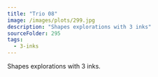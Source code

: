 ```yaml
---
title: "Trio 08"
image: /images/plots/299.jpg
description: "Shapes explorations with 3 inks"
sourceFolder: 295
tags:
  - 3-inks
---
```


Shapes explorations with 3 inks.
